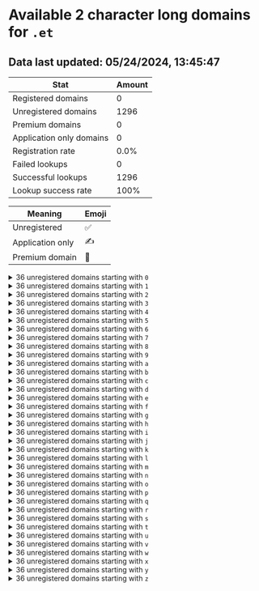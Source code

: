 # Available 2 character long domains for `.et`

## Data last updated: 05/24/2024, 13:45:47

|Stat|Amount|
|--|--|
|Registered domains|0|
|Unregistered domains|1296|
|Premium domains|0|
|Application only domains|0|
|Registration rate|0.0%|
|Failed lookups|0|
|Successful lookups|1296|
|Lookup success rate|100%|


|Meaning|Emoji|
|--|--|
|Unregistered|:white_check_mark:|
|Application only|:writing_hand:|
|Premium domain|:gem:|

<details>
<summary>36 unregistered domains starting with <bold><code>0</code></bold></summary>

|Type|Domain|
|--|--|
|:white_check_mark:|`00.et`|
|:white_check_mark:|`01.et`|
|:white_check_mark:|`02.et`|
|:white_check_mark:|`03.et`|
|:white_check_mark:|`04.et`|
|:white_check_mark:|`05.et`|
|:white_check_mark:|`06.et`|
|:white_check_mark:|`07.et`|
|:white_check_mark:|`08.et`|
|:white_check_mark:|`09.et`|
|:white_check_mark:|`0a.et`|
|:white_check_mark:|`0b.et`|
|:white_check_mark:|`0c.et`|
|:white_check_mark:|`0d.et`|
|:white_check_mark:|`0e.et`|
|:white_check_mark:|`0f.et`|
|:white_check_mark:|`0g.et`|
|:white_check_mark:|`0h.et`|
|:white_check_mark:|`0i.et`|
|:white_check_mark:|`0j.et`|
|:white_check_mark:|`0k.et`|
|:white_check_mark:|`0l.et`|
|:white_check_mark:|`0m.et`|
|:white_check_mark:|`0n.et`|
|:white_check_mark:|`0o.et`|
|:white_check_mark:|`0p.et`|
|:white_check_mark:|`0q.et`|
|:white_check_mark:|`0r.et`|
|:white_check_mark:|`0s.et`|
|:white_check_mark:|`0t.et`|
|:white_check_mark:|`0u.et`|
|:white_check_mark:|`0v.et`|
|:white_check_mark:|`0w.et`|
|:white_check_mark:|`0x.et`|
|:white_check_mark:|`0y.et`|
|:white_check_mark:|`0z.et`|
</details>
<details>
<summary>36 unregistered domains starting with <bold><code>1</code></bold></summary>

|Type|Domain|
|--|--|
|:white_check_mark:|`10.et`|
|:white_check_mark:|`11.et`|
|:white_check_mark:|`12.et`|
|:white_check_mark:|`13.et`|
|:white_check_mark:|`14.et`|
|:white_check_mark:|`15.et`|
|:white_check_mark:|`16.et`|
|:white_check_mark:|`17.et`|
|:white_check_mark:|`18.et`|
|:white_check_mark:|`19.et`|
|:white_check_mark:|`1a.et`|
|:white_check_mark:|`1b.et`|
|:white_check_mark:|`1c.et`|
|:white_check_mark:|`1d.et`|
|:white_check_mark:|`1e.et`|
|:white_check_mark:|`1f.et`|
|:white_check_mark:|`1g.et`|
|:white_check_mark:|`1h.et`|
|:white_check_mark:|`1i.et`|
|:white_check_mark:|`1j.et`|
|:white_check_mark:|`1k.et`|
|:white_check_mark:|`1l.et`|
|:white_check_mark:|`1m.et`|
|:white_check_mark:|`1n.et`|
|:white_check_mark:|`1o.et`|
|:white_check_mark:|`1p.et`|
|:white_check_mark:|`1q.et`|
|:white_check_mark:|`1r.et`|
|:white_check_mark:|`1s.et`|
|:white_check_mark:|`1t.et`|
|:white_check_mark:|`1u.et`|
|:white_check_mark:|`1v.et`|
|:white_check_mark:|`1w.et`|
|:white_check_mark:|`1x.et`|
|:white_check_mark:|`1y.et`|
|:white_check_mark:|`1z.et`|
</details>
<details>
<summary>36 unregistered domains starting with <bold><code>2</code></bold></summary>

|Type|Domain|
|--|--|
|:white_check_mark:|`20.et`|
|:white_check_mark:|`21.et`|
|:white_check_mark:|`22.et`|
|:white_check_mark:|`23.et`|
|:white_check_mark:|`24.et`|
|:white_check_mark:|`25.et`|
|:white_check_mark:|`26.et`|
|:white_check_mark:|`27.et`|
|:white_check_mark:|`28.et`|
|:white_check_mark:|`29.et`|
|:white_check_mark:|`2a.et`|
|:white_check_mark:|`2b.et`|
|:white_check_mark:|`2c.et`|
|:white_check_mark:|`2d.et`|
|:white_check_mark:|`2e.et`|
|:white_check_mark:|`2f.et`|
|:white_check_mark:|`2g.et`|
|:white_check_mark:|`2h.et`|
|:white_check_mark:|`2i.et`|
|:white_check_mark:|`2j.et`|
|:white_check_mark:|`2k.et`|
|:white_check_mark:|`2l.et`|
|:white_check_mark:|`2m.et`|
|:white_check_mark:|`2n.et`|
|:white_check_mark:|`2o.et`|
|:white_check_mark:|`2p.et`|
|:white_check_mark:|`2q.et`|
|:white_check_mark:|`2r.et`|
|:white_check_mark:|`2s.et`|
|:white_check_mark:|`2t.et`|
|:white_check_mark:|`2u.et`|
|:white_check_mark:|`2v.et`|
|:white_check_mark:|`2w.et`|
|:white_check_mark:|`2x.et`|
|:white_check_mark:|`2y.et`|
|:white_check_mark:|`2z.et`|
</details>
<details>
<summary>36 unregistered domains starting with <bold><code>3</code></bold></summary>

|Type|Domain|
|--|--|
|:white_check_mark:|`30.et`|
|:white_check_mark:|`31.et`|
|:white_check_mark:|`32.et`|
|:white_check_mark:|`33.et`|
|:white_check_mark:|`34.et`|
|:white_check_mark:|`35.et`|
|:white_check_mark:|`36.et`|
|:white_check_mark:|`37.et`|
|:white_check_mark:|`38.et`|
|:white_check_mark:|`39.et`|
|:white_check_mark:|`3a.et`|
|:white_check_mark:|`3b.et`|
|:white_check_mark:|`3c.et`|
|:white_check_mark:|`3d.et`|
|:white_check_mark:|`3e.et`|
|:white_check_mark:|`3f.et`|
|:white_check_mark:|`3g.et`|
|:white_check_mark:|`3h.et`|
|:white_check_mark:|`3i.et`|
|:white_check_mark:|`3j.et`|
|:white_check_mark:|`3k.et`|
|:white_check_mark:|`3l.et`|
|:white_check_mark:|`3m.et`|
|:white_check_mark:|`3n.et`|
|:white_check_mark:|`3o.et`|
|:white_check_mark:|`3p.et`|
|:white_check_mark:|`3q.et`|
|:white_check_mark:|`3r.et`|
|:white_check_mark:|`3s.et`|
|:white_check_mark:|`3t.et`|
|:white_check_mark:|`3u.et`|
|:white_check_mark:|`3v.et`|
|:white_check_mark:|`3w.et`|
|:white_check_mark:|`3x.et`|
|:white_check_mark:|`3y.et`|
|:white_check_mark:|`3z.et`|
</details>
<details>
<summary>36 unregistered domains starting with <bold><code>4</code></bold></summary>

|Type|Domain|
|--|--|
|:white_check_mark:|`40.et`|
|:white_check_mark:|`41.et`|
|:white_check_mark:|`42.et`|
|:white_check_mark:|`43.et`|
|:white_check_mark:|`44.et`|
|:white_check_mark:|`45.et`|
|:white_check_mark:|`46.et`|
|:white_check_mark:|`47.et`|
|:white_check_mark:|`48.et`|
|:white_check_mark:|`49.et`|
|:white_check_mark:|`4a.et`|
|:white_check_mark:|`4b.et`|
|:white_check_mark:|`4c.et`|
|:white_check_mark:|`4d.et`|
|:white_check_mark:|`4e.et`|
|:white_check_mark:|`4f.et`|
|:white_check_mark:|`4g.et`|
|:white_check_mark:|`4h.et`|
|:white_check_mark:|`4i.et`|
|:white_check_mark:|`4j.et`|
|:white_check_mark:|`4k.et`|
|:white_check_mark:|`4l.et`|
|:white_check_mark:|`4m.et`|
|:white_check_mark:|`4n.et`|
|:white_check_mark:|`4o.et`|
|:white_check_mark:|`4p.et`|
|:white_check_mark:|`4q.et`|
|:white_check_mark:|`4r.et`|
|:white_check_mark:|`4s.et`|
|:white_check_mark:|`4t.et`|
|:white_check_mark:|`4u.et`|
|:white_check_mark:|`4v.et`|
|:white_check_mark:|`4w.et`|
|:white_check_mark:|`4x.et`|
|:white_check_mark:|`4y.et`|
|:white_check_mark:|`4z.et`|
</details>
<details>
<summary>36 unregistered domains starting with <bold><code>5</code></bold></summary>

|Type|Domain|
|--|--|
|:white_check_mark:|`50.et`|
|:white_check_mark:|`51.et`|
|:white_check_mark:|`52.et`|
|:white_check_mark:|`53.et`|
|:white_check_mark:|`54.et`|
|:white_check_mark:|`55.et`|
|:white_check_mark:|`56.et`|
|:white_check_mark:|`57.et`|
|:white_check_mark:|`58.et`|
|:white_check_mark:|`59.et`|
|:white_check_mark:|`5a.et`|
|:white_check_mark:|`5b.et`|
|:white_check_mark:|`5c.et`|
|:white_check_mark:|`5d.et`|
|:white_check_mark:|`5e.et`|
|:white_check_mark:|`5f.et`|
|:white_check_mark:|`5g.et`|
|:white_check_mark:|`5h.et`|
|:white_check_mark:|`5i.et`|
|:white_check_mark:|`5j.et`|
|:white_check_mark:|`5k.et`|
|:white_check_mark:|`5l.et`|
|:white_check_mark:|`5m.et`|
|:white_check_mark:|`5n.et`|
|:white_check_mark:|`5o.et`|
|:white_check_mark:|`5p.et`|
|:white_check_mark:|`5q.et`|
|:white_check_mark:|`5r.et`|
|:white_check_mark:|`5s.et`|
|:white_check_mark:|`5t.et`|
|:white_check_mark:|`5u.et`|
|:white_check_mark:|`5v.et`|
|:white_check_mark:|`5w.et`|
|:white_check_mark:|`5x.et`|
|:white_check_mark:|`5y.et`|
|:white_check_mark:|`5z.et`|
</details>
<details>
<summary>36 unregistered domains starting with <bold><code>6</code></bold></summary>

|Type|Domain|
|--|--|
|:white_check_mark:|`60.et`|
|:white_check_mark:|`61.et`|
|:white_check_mark:|`62.et`|
|:white_check_mark:|`63.et`|
|:white_check_mark:|`64.et`|
|:white_check_mark:|`65.et`|
|:white_check_mark:|`66.et`|
|:white_check_mark:|`67.et`|
|:white_check_mark:|`68.et`|
|:white_check_mark:|`69.et`|
|:white_check_mark:|`6a.et`|
|:white_check_mark:|`6b.et`|
|:white_check_mark:|`6c.et`|
|:white_check_mark:|`6d.et`|
|:white_check_mark:|`6e.et`|
|:white_check_mark:|`6f.et`|
|:white_check_mark:|`6g.et`|
|:white_check_mark:|`6h.et`|
|:white_check_mark:|`6i.et`|
|:white_check_mark:|`6j.et`|
|:white_check_mark:|`6k.et`|
|:white_check_mark:|`6l.et`|
|:white_check_mark:|`6m.et`|
|:white_check_mark:|`6n.et`|
|:white_check_mark:|`6o.et`|
|:white_check_mark:|`6p.et`|
|:white_check_mark:|`6q.et`|
|:white_check_mark:|`6r.et`|
|:white_check_mark:|`6s.et`|
|:white_check_mark:|`6t.et`|
|:white_check_mark:|`6u.et`|
|:white_check_mark:|`6v.et`|
|:white_check_mark:|`6w.et`|
|:white_check_mark:|`6x.et`|
|:white_check_mark:|`6y.et`|
|:white_check_mark:|`6z.et`|
</details>
<details>
<summary>36 unregistered domains starting with <bold><code>7</code></bold></summary>

|Type|Domain|
|--|--|
|:white_check_mark:|`70.et`|
|:white_check_mark:|`71.et`|
|:white_check_mark:|`72.et`|
|:white_check_mark:|`73.et`|
|:white_check_mark:|`74.et`|
|:white_check_mark:|`75.et`|
|:white_check_mark:|`76.et`|
|:white_check_mark:|`77.et`|
|:white_check_mark:|`78.et`|
|:white_check_mark:|`79.et`|
|:white_check_mark:|`7a.et`|
|:white_check_mark:|`7b.et`|
|:white_check_mark:|`7c.et`|
|:white_check_mark:|`7d.et`|
|:white_check_mark:|`7e.et`|
|:white_check_mark:|`7f.et`|
|:white_check_mark:|`7g.et`|
|:white_check_mark:|`7h.et`|
|:white_check_mark:|`7i.et`|
|:white_check_mark:|`7j.et`|
|:white_check_mark:|`7k.et`|
|:white_check_mark:|`7l.et`|
|:white_check_mark:|`7m.et`|
|:white_check_mark:|`7n.et`|
|:white_check_mark:|`7o.et`|
|:white_check_mark:|`7p.et`|
|:white_check_mark:|`7q.et`|
|:white_check_mark:|`7r.et`|
|:white_check_mark:|`7s.et`|
|:white_check_mark:|`7t.et`|
|:white_check_mark:|`7u.et`|
|:white_check_mark:|`7v.et`|
|:white_check_mark:|`7w.et`|
|:white_check_mark:|`7x.et`|
|:white_check_mark:|`7y.et`|
|:white_check_mark:|`7z.et`|
</details>
<details>
<summary>36 unregistered domains starting with <bold><code>8</code></bold></summary>

|Type|Domain|
|--|--|
|:white_check_mark:|`80.et`|
|:white_check_mark:|`81.et`|
|:white_check_mark:|`82.et`|
|:white_check_mark:|`83.et`|
|:white_check_mark:|`84.et`|
|:white_check_mark:|`85.et`|
|:white_check_mark:|`86.et`|
|:white_check_mark:|`87.et`|
|:white_check_mark:|`88.et`|
|:white_check_mark:|`89.et`|
|:white_check_mark:|`8a.et`|
|:white_check_mark:|`8b.et`|
|:white_check_mark:|`8c.et`|
|:white_check_mark:|`8d.et`|
|:white_check_mark:|`8e.et`|
|:white_check_mark:|`8f.et`|
|:white_check_mark:|`8g.et`|
|:white_check_mark:|`8h.et`|
|:white_check_mark:|`8i.et`|
|:white_check_mark:|`8j.et`|
|:white_check_mark:|`8k.et`|
|:white_check_mark:|`8l.et`|
|:white_check_mark:|`8m.et`|
|:white_check_mark:|`8n.et`|
|:white_check_mark:|`8o.et`|
|:white_check_mark:|`8p.et`|
|:white_check_mark:|`8q.et`|
|:white_check_mark:|`8r.et`|
|:white_check_mark:|`8s.et`|
|:white_check_mark:|`8t.et`|
|:white_check_mark:|`8u.et`|
|:white_check_mark:|`8v.et`|
|:white_check_mark:|`8w.et`|
|:white_check_mark:|`8x.et`|
|:white_check_mark:|`8y.et`|
|:white_check_mark:|`8z.et`|
</details>
<details>
<summary>36 unregistered domains starting with <bold><code>9</code></bold></summary>

|Type|Domain|
|--|--|
|:white_check_mark:|`90.et`|
|:white_check_mark:|`91.et`|
|:white_check_mark:|`92.et`|
|:white_check_mark:|`93.et`|
|:white_check_mark:|`94.et`|
|:white_check_mark:|`95.et`|
|:white_check_mark:|`96.et`|
|:white_check_mark:|`97.et`|
|:white_check_mark:|`98.et`|
|:white_check_mark:|`99.et`|
|:white_check_mark:|`9a.et`|
|:white_check_mark:|`9b.et`|
|:white_check_mark:|`9c.et`|
|:white_check_mark:|`9d.et`|
|:white_check_mark:|`9e.et`|
|:white_check_mark:|`9f.et`|
|:white_check_mark:|`9g.et`|
|:white_check_mark:|`9h.et`|
|:white_check_mark:|`9i.et`|
|:white_check_mark:|`9j.et`|
|:white_check_mark:|`9k.et`|
|:white_check_mark:|`9l.et`|
|:white_check_mark:|`9m.et`|
|:white_check_mark:|`9n.et`|
|:white_check_mark:|`9o.et`|
|:white_check_mark:|`9p.et`|
|:white_check_mark:|`9q.et`|
|:white_check_mark:|`9r.et`|
|:white_check_mark:|`9s.et`|
|:white_check_mark:|`9t.et`|
|:white_check_mark:|`9u.et`|
|:white_check_mark:|`9v.et`|
|:white_check_mark:|`9w.et`|
|:white_check_mark:|`9x.et`|
|:white_check_mark:|`9y.et`|
|:white_check_mark:|`9z.et`|
</details>
<details>
<summary>36 unregistered domains starting with <bold><code>a</code></bold></summary>

|Type|Domain|
|--|--|
|:white_check_mark:|`a0.et`|
|:white_check_mark:|`a1.et`|
|:white_check_mark:|`a2.et`|
|:white_check_mark:|`a3.et`|
|:white_check_mark:|`a4.et`|
|:white_check_mark:|`a5.et`|
|:white_check_mark:|`a6.et`|
|:white_check_mark:|`a7.et`|
|:white_check_mark:|`a8.et`|
|:white_check_mark:|`a9.et`|
|:white_check_mark:|`aa.et`|
|:white_check_mark:|`ab.et`|
|:white_check_mark:|`ac.et`|
|:white_check_mark:|`ad.et`|
|:white_check_mark:|`ae.et`|
|:white_check_mark:|`af.et`|
|:white_check_mark:|`ag.et`|
|:white_check_mark:|`ah.et`|
|:white_check_mark:|`ai.et`|
|:white_check_mark:|`aj.et`|
|:white_check_mark:|`ak.et`|
|:white_check_mark:|`al.et`|
|:white_check_mark:|`am.et`|
|:white_check_mark:|`an.et`|
|:white_check_mark:|`ao.et`|
|:white_check_mark:|`ap.et`|
|:white_check_mark:|`aq.et`|
|:white_check_mark:|`ar.et`|
|:white_check_mark:|`as.et`|
|:white_check_mark:|`at.et`|
|:white_check_mark:|`au.et`|
|:white_check_mark:|`av.et`|
|:white_check_mark:|`aw.et`|
|:white_check_mark:|`ax.et`|
|:white_check_mark:|`ay.et`|
|:white_check_mark:|`az.et`|
</details>
<details>
<summary>36 unregistered domains starting with <bold><code>b</code></bold></summary>

|Type|Domain|
|--|--|
|:white_check_mark:|`b0.et`|
|:white_check_mark:|`b1.et`|
|:white_check_mark:|`b2.et`|
|:white_check_mark:|`b3.et`|
|:white_check_mark:|`b4.et`|
|:white_check_mark:|`b5.et`|
|:white_check_mark:|`b6.et`|
|:white_check_mark:|`b7.et`|
|:white_check_mark:|`b8.et`|
|:white_check_mark:|`b9.et`|
|:white_check_mark:|`ba.et`|
|:white_check_mark:|`bb.et`|
|:white_check_mark:|`bc.et`|
|:white_check_mark:|`bd.et`|
|:white_check_mark:|`be.et`|
|:white_check_mark:|`bf.et`|
|:white_check_mark:|`bg.et`|
|:white_check_mark:|`bh.et`|
|:white_check_mark:|`bi.et`|
|:white_check_mark:|`bj.et`|
|:white_check_mark:|`bk.et`|
|:white_check_mark:|`bl.et`|
|:white_check_mark:|`bm.et`|
|:white_check_mark:|`bn.et`|
|:white_check_mark:|`bo.et`|
|:white_check_mark:|`bp.et`|
|:white_check_mark:|`bq.et`|
|:white_check_mark:|`br.et`|
|:white_check_mark:|`bs.et`|
|:white_check_mark:|`bt.et`|
|:white_check_mark:|`bu.et`|
|:white_check_mark:|`bv.et`|
|:white_check_mark:|`bw.et`|
|:white_check_mark:|`bx.et`|
|:white_check_mark:|`by.et`|
|:white_check_mark:|`bz.et`|
</details>
<details>
<summary>36 unregistered domains starting with <bold><code>c</code></bold></summary>

|Type|Domain|
|--|--|
|:white_check_mark:|`c0.et`|
|:white_check_mark:|`c1.et`|
|:white_check_mark:|`c2.et`|
|:white_check_mark:|`c3.et`|
|:white_check_mark:|`c4.et`|
|:white_check_mark:|`c5.et`|
|:white_check_mark:|`c6.et`|
|:white_check_mark:|`c7.et`|
|:white_check_mark:|`c8.et`|
|:white_check_mark:|`c9.et`|
|:white_check_mark:|`ca.et`|
|:white_check_mark:|`cb.et`|
|:white_check_mark:|`cc.et`|
|:white_check_mark:|`cd.et`|
|:white_check_mark:|`ce.et`|
|:white_check_mark:|`cf.et`|
|:white_check_mark:|`cg.et`|
|:white_check_mark:|`ch.et`|
|:white_check_mark:|`ci.et`|
|:white_check_mark:|`cj.et`|
|:white_check_mark:|`ck.et`|
|:white_check_mark:|`cl.et`|
|:white_check_mark:|`cm.et`|
|:white_check_mark:|`cn.et`|
|:white_check_mark:|`co.et`|
|:white_check_mark:|`cp.et`|
|:white_check_mark:|`cq.et`|
|:white_check_mark:|`cr.et`|
|:white_check_mark:|`cs.et`|
|:white_check_mark:|`ct.et`|
|:white_check_mark:|`cu.et`|
|:white_check_mark:|`cv.et`|
|:white_check_mark:|`cw.et`|
|:white_check_mark:|`cx.et`|
|:white_check_mark:|`cy.et`|
|:white_check_mark:|`cz.et`|
</details>
<details>
<summary>36 unregistered domains starting with <bold><code>d</code></bold></summary>

|Type|Domain|
|--|--|
|:white_check_mark:|`d0.et`|
|:white_check_mark:|`d1.et`|
|:white_check_mark:|`d2.et`|
|:white_check_mark:|`d3.et`|
|:white_check_mark:|`d4.et`|
|:white_check_mark:|`d5.et`|
|:white_check_mark:|`d6.et`|
|:white_check_mark:|`d7.et`|
|:white_check_mark:|`d8.et`|
|:white_check_mark:|`d9.et`|
|:white_check_mark:|`da.et`|
|:white_check_mark:|`db.et`|
|:white_check_mark:|`dc.et`|
|:white_check_mark:|`dd.et`|
|:white_check_mark:|`de.et`|
|:white_check_mark:|`df.et`|
|:white_check_mark:|`dg.et`|
|:white_check_mark:|`dh.et`|
|:white_check_mark:|`di.et`|
|:white_check_mark:|`dj.et`|
|:white_check_mark:|`dk.et`|
|:white_check_mark:|`dl.et`|
|:white_check_mark:|`dm.et`|
|:white_check_mark:|`dn.et`|
|:white_check_mark:|`do.et`|
|:white_check_mark:|`dp.et`|
|:white_check_mark:|`dq.et`|
|:white_check_mark:|`dr.et`|
|:white_check_mark:|`ds.et`|
|:white_check_mark:|`dt.et`|
|:white_check_mark:|`du.et`|
|:white_check_mark:|`dv.et`|
|:white_check_mark:|`dw.et`|
|:white_check_mark:|`dx.et`|
|:white_check_mark:|`dy.et`|
|:white_check_mark:|`dz.et`|
</details>
<details>
<summary>36 unregistered domains starting with <bold><code>e</code></bold></summary>

|Type|Domain|
|--|--|
|:white_check_mark:|`e0.et`|
|:white_check_mark:|`e1.et`|
|:white_check_mark:|`e2.et`|
|:white_check_mark:|`e3.et`|
|:white_check_mark:|`e4.et`|
|:white_check_mark:|`e5.et`|
|:white_check_mark:|`e6.et`|
|:white_check_mark:|`e7.et`|
|:white_check_mark:|`e8.et`|
|:white_check_mark:|`e9.et`|
|:white_check_mark:|`ea.et`|
|:white_check_mark:|`eb.et`|
|:white_check_mark:|`ec.et`|
|:white_check_mark:|`ed.et`|
|:white_check_mark:|`ee.et`|
|:white_check_mark:|`ef.et`|
|:white_check_mark:|`eg.et`|
|:white_check_mark:|`eh.et`|
|:white_check_mark:|`ei.et`|
|:white_check_mark:|`ej.et`|
|:white_check_mark:|`ek.et`|
|:white_check_mark:|`el.et`|
|:white_check_mark:|`em.et`|
|:white_check_mark:|`en.et`|
|:white_check_mark:|`eo.et`|
|:white_check_mark:|`ep.et`|
|:white_check_mark:|`eq.et`|
|:white_check_mark:|`er.et`|
|:white_check_mark:|`es.et`|
|:white_check_mark:|`et.et`|
|:white_check_mark:|`eu.et`|
|:white_check_mark:|`ev.et`|
|:white_check_mark:|`ew.et`|
|:white_check_mark:|`ex.et`|
|:white_check_mark:|`ey.et`|
|:white_check_mark:|`ez.et`|
</details>
<details>
<summary>36 unregistered domains starting with <bold><code>f</code></bold></summary>

|Type|Domain|
|--|--|
|:white_check_mark:|`f0.et`|
|:white_check_mark:|`f1.et`|
|:white_check_mark:|`f2.et`|
|:white_check_mark:|`f3.et`|
|:white_check_mark:|`f4.et`|
|:white_check_mark:|`f5.et`|
|:white_check_mark:|`f6.et`|
|:white_check_mark:|`f7.et`|
|:white_check_mark:|`f8.et`|
|:white_check_mark:|`f9.et`|
|:white_check_mark:|`fa.et`|
|:white_check_mark:|`fb.et`|
|:white_check_mark:|`fc.et`|
|:white_check_mark:|`fd.et`|
|:white_check_mark:|`fe.et`|
|:white_check_mark:|`ff.et`|
|:white_check_mark:|`fg.et`|
|:white_check_mark:|`fh.et`|
|:white_check_mark:|`fi.et`|
|:white_check_mark:|`fj.et`|
|:white_check_mark:|`fk.et`|
|:white_check_mark:|`fl.et`|
|:white_check_mark:|`fm.et`|
|:white_check_mark:|`fn.et`|
|:white_check_mark:|`fo.et`|
|:white_check_mark:|`fp.et`|
|:white_check_mark:|`fq.et`|
|:white_check_mark:|`fr.et`|
|:white_check_mark:|`fs.et`|
|:white_check_mark:|`ft.et`|
|:white_check_mark:|`fu.et`|
|:white_check_mark:|`fv.et`|
|:white_check_mark:|`fw.et`|
|:white_check_mark:|`fx.et`|
|:white_check_mark:|`fy.et`|
|:white_check_mark:|`fz.et`|
</details>
<details>
<summary>36 unregistered domains starting with <bold><code>g</code></bold></summary>

|Type|Domain|
|--|--|
|:white_check_mark:|`g0.et`|
|:white_check_mark:|`g1.et`|
|:white_check_mark:|`g2.et`|
|:white_check_mark:|`g3.et`|
|:white_check_mark:|`g4.et`|
|:white_check_mark:|`g5.et`|
|:white_check_mark:|`g6.et`|
|:white_check_mark:|`g7.et`|
|:white_check_mark:|`g8.et`|
|:white_check_mark:|`g9.et`|
|:white_check_mark:|`ga.et`|
|:white_check_mark:|`gb.et`|
|:white_check_mark:|`gc.et`|
|:white_check_mark:|`gd.et`|
|:white_check_mark:|`ge.et`|
|:white_check_mark:|`gf.et`|
|:white_check_mark:|`gg.et`|
|:white_check_mark:|`gh.et`|
|:white_check_mark:|`gi.et`|
|:white_check_mark:|`gj.et`|
|:white_check_mark:|`gk.et`|
|:white_check_mark:|`gl.et`|
|:white_check_mark:|`gm.et`|
|:white_check_mark:|`gn.et`|
|:white_check_mark:|`go.et`|
|:white_check_mark:|`gp.et`|
|:white_check_mark:|`gq.et`|
|:white_check_mark:|`gr.et`|
|:white_check_mark:|`gs.et`|
|:white_check_mark:|`gt.et`|
|:white_check_mark:|`gu.et`|
|:white_check_mark:|`gv.et`|
|:white_check_mark:|`gw.et`|
|:white_check_mark:|`gx.et`|
|:white_check_mark:|`gy.et`|
|:white_check_mark:|`gz.et`|
</details>
<details>
<summary>36 unregistered domains starting with <bold><code>h</code></bold></summary>

|Type|Domain|
|--|--|
|:white_check_mark:|`h0.et`|
|:white_check_mark:|`h1.et`|
|:white_check_mark:|`h2.et`|
|:white_check_mark:|`h3.et`|
|:white_check_mark:|`h4.et`|
|:white_check_mark:|`h5.et`|
|:white_check_mark:|`h6.et`|
|:white_check_mark:|`h7.et`|
|:white_check_mark:|`h8.et`|
|:white_check_mark:|`h9.et`|
|:white_check_mark:|`ha.et`|
|:white_check_mark:|`hb.et`|
|:white_check_mark:|`hc.et`|
|:white_check_mark:|`hd.et`|
|:white_check_mark:|`he.et`|
|:white_check_mark:|`hf.et`|
|:white_check_mark:|`hg.et`|
|:white_check_mark:|`hh.et`|
|:white_check_mark:|`hi.et`|
|:white_check_mark:|`hj.et`|
|:white_check_mark:|`hk.et`|
|:white_check_mark:|`hl.et`|
|:white_check_mark:|`hm.et`|
|:white_check_mark:|`hn.et`|
|:white_check_mark:|`ho.et`|
|:white_check_mark:|`hp.et`|
|:white_check_mark:|`hq.et`|
|:white_check_mark:|`hr.et`|
|:white_check_mark:|`hs.et`|
|:white_check_mark:|`ht.et`|
|:white_check_mark:|`hu.et`|
|:white_check_mark:|`hv.et`|
|:white_check_mark:|`hw.et`|
|:white_check_mark:|`hx.et`|
|:white_check_mark:|`hy.et`|
|:white_check_mark:|`hz.et`|
</details>
<details>
<summary>36 unregistered domains starting with <bold><code>i</code></bold></summary>

|Type|Domain|
|--|--|
|:white_check_mark:|`i0.et`|
|:white_check_mark:|`i1.et`|
|:white_check_mark:|`i2.et`|
|:white_check_mark:|`i3.et`|
|:white_check_mark:|`i4.et`|
|:white_check_mark:|`i5.et`|
|:white_check_mark:|`i6.et`|
|:white_check_mark:|`i7.et`|
|:white_check_mark:|`i8.et`|
|:white_check_mark:|`i9.et`|
|:white_check_mark:|`ia.et`|
|:white_check_mark:|`ib.et`|
|:white_check_mark:|`ic.et`|
|:white_check_mark:|`id.et`|
|:white_check_mark:|`ie.et`|
|:white_check_mark:|`if.et`|
|:white_check_mark:|`ig.et`|
|:white_check_mark:|`ih.et`|
|:white_check_mark:|`ii.et`|
|:white_check_mark:|`ij.et`|
|:white_check_mark:|`ik.et`|
|:white_check_mark:|`il.et`|
|:white_check_mark:|`im.et`|
|:white_check_mark:|`in.et`|
|:white_check_mark:|`io.et`|
|:white_check_mark:|`ip.et`|
|:white_check_mark:|`iq.et`|
|:white_check_mark:|`ir.et`|
|:white_check_mark:|`is.et`|
|:white_check_mark:|`it.et`|
|:white_check_mark:|`iu.et`|
|:white_check_mark:|`iv.et`|
|:white_check_mark:|`iw.et`|
|:white_check_mark:|`ix.et`|
|:white_check_mark:|`iy.et`|
|:white_check_mark:|`iz.et`|
</details>
<details>
<summary>36 unregistered domains starting with <bold><code>j</code></bold></summary>

|Type|Domain|
|--|--|
|:white_check_mark:|`j0.et`|
|:white_check_mark:|`j1.et`|
|:white_check_mark:|`j2.et`|
|:white_check_mark:|`j3.et`|
|:white_check_mark:|`j4.et`|
|:white_check_mark:|`j5.et`|
|:white_check_mark:|`j6.et`|
|:white_check_mark:|`j7.et`|
|:white_check_mark:|`j8.et`|
|:white_check_mark:|`j9.et`|
|:white_check_mark:|`ja.et`|
|:white_check_mark:|`jb.et`|
|:white_check_mark:|`jc.et`|
|:white_check_mark:|`jd.et`|
|:white_check_mark:|`je.et`|
|:white_check_mark:|`jf.et`|
|:white_check_mark:|`jg.et`|
|:white_check_mark:|`jh.et`|
|:white_check_mark:|`ji.et`|
|:white_check_mark:|`jj.et`|
|:white_check_mark:|`jk.et`|
|:white_check_mark:|`jl.et`|
|:white_check_mark:|`jm.et`|
|:white_check_mark:|`jn.et`|
|:white_check_mark:|`jo.et`|
|:white_check_mark:|`jp.et`|
|:white_check_mark:|`jq.et`|
|:white_check_mark:|`jr.et`|
|:white_check_mark:|`js.et`|
|:white_check_mark:|`jt.et`|
|:white_check_mark:|`ju.et`|
|:white_check_mark:|`jv.et`|
|:white_check_mark:|`jw.et`|
|:white_check_mark:|`jx.et`|
|:white_check_mark:|`jy.et`|
|:white_check_mark:|`jz.et`|
</details>
<details>
<summary>36 unregistered domains starting with <bold><code>k</code></bold></summary>

|Type|Domain|
|--|--|
|:white_check_mark:|`k0.et`|
|:white_check_mark:|`k1.et`|
|:white_check_mark:|`k2.et`|
|:white_check_mark:|`k3.et`|
|:white_check_mark:|`k4.et`|
|:white_check_mark:|`k5.et`|
|:white_check_mark:|`k6.et`|
|:white_check_mark:|`k7.et`|
|:white_check_mark:|`k8.et`|
|:white_check_mark:|`k9.et`|
|:white_check_mark:|`ka.et`|
|:white_check_mark:|`kb.et`|
|:white_check_mark:|`kc.et`|
|:white_check_mark:|`kd.et`|
|:white_check_mark:|`ke.et`|
|:white_check_mark:|`kf.et`|
|:white_check_mark:|`kg.et`|
|:white_check_mark:|`kh.et`|
|:white_check_mark:|`ki.et`|
|:white_check_mark:|`kj.et`|
|:white_check_mark:|`kk.et`|
|:white_check_mark:|`kl.et`|
|:white_check_mark:|`km.et`|
|:white_check_mark:|`kn.et`|
|:white_check_mark:|`ko.et`|
|:white_check_mark:|`kp.et`|
|:white_check_mark:|`kq.et`|
|:white_check_mark:|`kr.et`|
|:white_check_mark:|`ks.et`|
|:white_check_mark:|`kt.et`|
|:white_check_mark:|`ku.et`|
|:white_check_mark:|`kv.et`|
|:white_check_mark:|`kw.et`|
|:white_check_mark:|`kx.et`|
|:white_check_mark:|`ky.et`|
|:white_check_mark:|`kz.et`|
</details>
<details>
<summary>36 unregistered domains starting with <bold><code>l</code></bold></summary>

|Type|Domain|
|--|--|
|:white_check_mark:|`l0.et`|
|:white_check_mark:|`l1.et`|
|:white_check_mark:|`l2.et`|
|:white_check_mark:|`l3.et`|
|:white_check_mark:|`l4.et`|
|:white_check_mark:|`l5.et`|
|:white_check_mark:|`l6.et`|
|:white_check_mark:|`l7.et`|
|:white_check_mark:|`l8.et`|
|:white_check_mark:|`l9.et`|
|:white_check_mark:|`la.et`|
|:white_check_mark:|`lb.et`|
|:white_check_mark:|`lc.et`|
|:white_check_mark:|`ld.et`|
|:white_check_mark:|`le.et`|
|:white_check_mark:|`lf.et`|
|:white_check_mark:|`lg.et`|
|:white_check_mark:|`lh.et`|
|:white_check_mark:|`li.et`|
|:white_check_mark:|`lj.et`|
|:white_check_mark:|`lk.et`|
|:white_check_mark:|`ll.et`|
|:white_check_mark:|`lm.et`|
|:white_check_mark:|`ln.et`|
|:white_check_mark:|`lo.et`|
|:white_check_mark:|`lp.et`|
|:white_check_mark:|`lq.et`|
|:white_check_mark:|`lr.et`|
|:white_check_mark:|`ls.et`|
|:white_check_mark:|`lt.et`|
|:white_check_mark:|`lu.et`|
|:white_check_mark:|`lv.et`|
|:white_check_mark:|`lw.et`|
|:white_check_mark:|`lx.et`|
|:white_check_mark:|`ly.et`|
|:white_check_mark:|`lz.et`|
</details>
<details>
<summary>36 unregistered domains starting with <bold><code>m</code></bold></summary>

|Type|Domain|
|--|--|
|:white_check_mark:|`m0.et`|
|:white_check_mark:|`m1.et`|
|:white_check_mark:|`m2.et`|
|:white_check_mark:|`m3.et`|
|:white_check_mark:|`m4.et`|
|:white_check_mark:|`m5.et`|
|:white_check_mark:|`m6.et`|
|:white_check_mark:|`m7.et`|
|:white_check_mark:|`m8.et`|
|:white_check_mark:|`m9.et`|
|:white_check_mark:|`ma.et`|
|:white_check_mark:|`mb.et`|
|:white_check_mark:|`mc.et`|
|:white_check_mark:|`md.et`|
|:white_check_mark:|`me.et`|
|:white_check_mark:|`mf.et`|
|:white_check_mark:|`mg.et`|
|:white_check_mark:|`mh.et`|
|:white_check_mark:|`mi.et`|
|:white_check_mark:|`mj.et`|
|:white_check_mark:|`mk.et`|
|:white_check_mark:|`ml.et`|
|:white_check_mark:|`mm.et`|
|:white_check_mark:|`mn.et`|
|:white_check_mark:|`mo.et`|
|:white_check_mark:|`mp.et`|
|:white_check_mark:|`mq.et`|
|:white_check_mark:|`mr.et`|
|:white_check_mark:|`ms.et`|
|:white_check_mark:|`mt.et`|
|:white_check_mark:|`mu.et`|
|:white_check_mark:|`mv.et`|
|:white_check_mark:|`mw.et`|
|:white_check_mark:|`mx.et`|
|:white_check_mark:|`my.et`|
|:white_check_mark:|`mz.et`|
</details>
<details>
<summary>36 unregistered domains starting with <bold><code>n</code></bold></summary>

|Type|Domain|
|--|--|
|:white_check_mark:|`n0.et`|
|:white_check_mark:|`n1.et`|
|:white_check_mark:|`n2.et`|
|:white_check_mark:|`n3.et`|
|:white_check_mark:|`n4.et`|
|:white_check_mark:|`n5.et`|
|:white_check_mark:|`n6.et`|
|:white_check_mark:|`n7.et`|
|:white_check_mark:|`n8.et`|
|:white_check_mark:|`n9.et`|
|:white_check_mark:|`na.et`|
|:white_check_mark:|`nb.et`|
|:white_check_mark:|`nc.et`|
|:white_check_mark:|`nd.et`|
|:white_check_mark:|`ne.et`|
|:white_check_mark:|`nf.et`|
|:white_check_mark:|`ng.et`|
|:white_check_mark:|`nh.et`|
|:white_check_mark:|`ni.et`|
|:white_check_mark:|`nj.et`|
|:white_check_mark:|`nk.et`|
|:white_check_mark:|`nl.et`|
|:white_check_mark:|`nm.et`|
|:white_check_mark:|`nn.et`|
|:white_check_mark:|`no.et`|
|:white_check_mark:|`np.et`|
|:white_check_mark:|`nq.et`|
|:white_check_mark:|`nr.et`|
|:white_check_mark:|`ns.et`|
|:white_check_mark:|`nt.et`|
|:white_check_mark:|`nu.et`|
|:white_check_mark:|`nv.et`|
|:white_check_mark:|`nw.et`|
|:white_check_mark:|`nx.et`|
|:white_check_mark:|`ny.et`|
|:white_check_mark:|`nz.et`|
</details>
<details>
<summary>36 unregistered domains starting with <bold><code>o</code></bold></summary>

|Type|Domain|
|--|--|
|:white_check_mark:|`o0.et`|
|:white_check_mark:|`o1.et`|
|:white_check_mark:|`o2.et`|
|:white_check_mark:|`o3.et`|
|:white_check_mark:|`o4.et`|
|:white_check_mark:|`o5.et`|
|:white_check_mark:|`o6.et`|
|:white_check_mark:|`o7.et`|
|:white_check_mark:|`o8.et`|
|:white_check_mark:|`o9.et`|
|:white_check_mark:|`oa.et`|
|:white_check_mark:|`ob.et`|
|:white_check_mark:|`oc.et`|
|:white_check_mark:|`od.et`|
|:white_check_mark:|`oe.et`|
|:white_check_mark:|`of.et`|
|:white_check_mark:|`og.et`|
|:white_check_mark:|`oh.et`|
|:white_check_mark:|`oi.et`|
|:white_check_mark:|`oj.et`|
|:white_check_mark:|`ok.et`|
|:white_check_mark:|`ol.et`|
|:white_check_mark:|`om.et`|
|:white_check_mark:|`on.et`|
|:white_check_mark:|`oo.et`|
|:white_check_mark:|`op.et`|
|:white_check_mark:|`oq.et`|
|:white_check_mark:|`or.et`|
|:white_check_mark:|`os.et`|
|:white_check_mark:|`ot.et`|
|:white_check_mark:|`ou.et`|
|:white_check_mark:|`ov.et`|
|:white_check_mark:|`ow.et`|
|:white_check_mark:|`ox.et`|
|:white_check_mark:|`oy.et`|
|:white_check_mark:|`oz.et`|
</details>
<details>
<summary>36 unregistered domains starting with <bold><code>p</code></bold></summary>

|Type|Domain|
|--|--|
|:white_check_mark:|`p0.et`|
|:white_check_mark:|`p1.et`|
|:white_check_mark:|`p2.et`|
|:white_check_mark:|`p3.et`|
|:white_check_mark:|`p4.et`|
|:white_check_mark:|`p5.et`|
|:white_check_mark:|`p6.et`|
|:white_check_mark:|`p7.et`|
|:white_check_mark:|`p8.et`|
|:white_check_mark:|`p9.et`|
|:white_check_mark:|`pa.et`|
|:white_check_mark:|`pb.et`|
|:white_check_mark:|`pc.et`|
|:white_check_mark:|`pd.et`|
|:white_check_mark:|`pe.et`|
|:white_check_mark:|`pf.et`|
|:white_check_mark:|`pg.et`|
|:white_check_mark:|`ph.et`|
|:white_check_mark:|`pi.et`|
|:white_check_mark:|`pj.et`|
|:white_check_mark:|`pk.et`|
|:white_check_mark:|`pl.et`|
|:white_check_mark:|`pm.et`|
|:white_check_mark:|`pn.et`|
|:white_check_mark:|`po.et`|
|:white_check_mark:|`pp.et`|
|:white_check_mark:|`pq.et`|
|:white_check_mark:|`pr.et`|
|:white_check_mark:|`ps.et`|
|:white_check_mark:|`pt.et`|
|:white_check_mark:|`pu.et`|
|:white_check_mark:|`pv.et`|
|:white_check_mark:|`pw.et`|
|:white_check_mark:|`px.et`|
|:white_check_mark:|`py.et`|
|:white_check_mark:|`pz.et`|
</details>
<details>
<summary>36 unregistered domains starting with <bold><code>q</code></bold></summary>

|Type|Domain|
|--|--|
|:white_check_mark:|`q0.et`|
|:white_check_mark:|`q1.et`|
|:white_check_mark:|`q2.et`|
|:white_check_mark:|`q3.et`|
|:white_check_mark:|`q4.et`|
|:white_check_mark:|`q5.et`|
|:white_check_mark:|`q6.et`|
|:white_check_mark:|`q7.et`|
|:white_check_mark:|`q8.et`|
|:white_check_mark:|`q9.et`|
|:white_check_mark:|`qa.et`|
|:white_check_mark:|`qb.et`|
|:white_check_mark:|`qc.et`|
|:white_check_mark:|`qd.et`|
|:white_check_mark:|`qe.et`|
|:white_check_mark:|`qf.et`|
|:white_check_mark:|`qg.et`|
|:white_check_mark:|`qh.et`|
|:white_check_mark:|`qi.et`|
|:white_check_mark:|`qj.et`|
|:white_check_mark:|`qk.et`|
|:white_check_mark:|`ql.et`|
|:white_check_mark:|`qm.et`|
|:white_check_mark:|`qn.et`|
|:white_check_mark:|`qo.et`|
|:white_check_mark:|`qp.et`|
|:white_check_mark:|`qq.et`|
|:white_check_mark:|`qr.et`|
|:white_check_mark:|`qs.et`|
|:white_check_mark:|`qt.et`|
|:white_check_mark:|`qu.et`|
|:white_check_mark:|`qv.et`|
|:white_check_mark:|`qw.et`|
|:white_check_mark:|`qx.et`|
|:white_check_mark:|`qy.et`|
|:white_check_mark:|`qz.et`|
</details>
<details>
<summary>36 unregistered domains starting with <bold><code>r</code></bold></summary>

|Type|Domain|
|--|--|
|:white_check_mark:|`r0.et`|
|:white_check_mark:|`r1.et`|
|:white_check_mark:|`r2.et`|
|:white_check_mark:|`r3.et`|
|:white_check_mark:|`r4.et`|
|:white_check_mark:|`r5.et`|
|:white_check_mark:|`r6.et`|
|:white_check_mark:|`r7.et`|
|:white_check_mark:|`r8.et`|
|:white_check_mark:|`r9.et`|
|:white_check_mark:|`ra.et`|
|:white_check_mark:|`rb.et`|
|:white_check_mark:|`rc.et`|
|:white_check_mark:|`rd.et`|
|:white_check_mark:|`re.et`|
|:white_check_mark:|`rf.et`|
|:white_check_mark:|`rg.et`|
|:white_check_mark:|`rh.et`|
|:white_check_mark:|`ri.et`|
|:white_check_mark:|`rj.et`|
|:white_check_mark:|`rk.et`|
|:white_check_mark:|`rl.et`|
|:white_check_mark:|`rm.et`|
|:white_check_mark:|`rn.et`|
|:white_check_mark:|`ro.et`|
|:white_check_mark:|`rp.et`|
|:white_check_mark:|`rq.et`|
|:white_check_mark:|`rr.et`|
|:white_check_mark:|`rs.et`|
|:white_check_mark:|`rt.et`|
|:white_check_mark:|`ru.et`|
|:white_check_mark:|`rv.et`|
|:white_check_mark:|`rw.et`|
|:white_check_mark:|`rx.et`|
|:white_check_mark:|`ry.et`|
|:white_check_mark:|`rz.et`|
</details>
<details>
<summary>36 unregistered domains starting with <bold><code>s</code></bold></summary>

|Type|Domain|
|--|--|
|:white_check_mark:|`s0.et`|
|:white_check_mark:|`s1.et`|
|:white_check_mark:|`s2.et`|
|:white_check_mark:|`s3.et`|
|:white_check_mark:|`s4.et`|
|:white_check_mark:|`s5.et`|
|:white_check_mark:|`s6.et`|
|:white_check_mark:|`s7.et`|
|:white_check_mark:|`s8.et`|
|:white_check_mark:|`s9.et`|
|:white_check_mark:|`sa.et`|
|:white_check_mark:|`sb.et`|
|:white_check_mark:|`sc.et`|
|:white_check_mark:|`sd.et`|
|:white_check_mark:|`se.et`|
|:white_check_mark:|`sf.et`|
|:white_check_mark:|`sg.et`|
|:white_check_mark:|`sh.et`|
|:white_check_mark:|`si.et`|
|:white_check_mark:|`sj.et`|
|:white_check_mark:|`sk.et`|
|:white_check_mark:|`sl.et`|
|:white_check_mark:|`sm.et`|
|:white_check_mark:|`sn.et`|
|:white_check_mark:|`so.et`|
|:white_check_mark:|`sp.et`|
|:white_check_mark:|`sq.et`|
|:white_check_mark:|`sr.et`|
|:white_check_mark:|`ss.et`|
|:white_check_mark:|`st.et`|
|:white_check_mark:|`su.et`|
|:white_check_mark:|`sv.et`|
|:white_check_mark:|`sw.et`|
|:white_check_mark:|`sx.et`|
|:white_check_mark:|`sy.et`|
|:white_check_mark:|`sz.et`|
</details>
<details>
<summary>36 unregistered domains starting with <bold><code>t</code></bold></summary>

|Type|Domain|
|--|--|
|:white_check_mark:|`t0.et`|
|:white_check_mark:|`t1.et`|
|:white_check_mark:|`t2.et`|
|:white_check_mark:|`t3.et`|
|:white_check_mark:|`t4.et`|
|:white_check_mark:|`t5.et`|
|:white_check_mark:|`t6.et`|
|:white_check_mark:|`t7.et`|
|:white_check_mark:|`t8.et`|
|:white_check_mark:|`t9.et`|
|:white_check_mark:|`ta.et`|
|:white_check_mark:|`tb.et`|
|:white_check_mark:|`tc.et`|
|:white_check_mark:|`td.et`|
|:white_check_mark:|`te.et`|
|:white_check_mark:|`tf.et`|
|:white_check_mark:|`tg.et`|
|:white_check_mark:|`th.et`|
|:white_check_mark:|`ti.et`|
|:white_check_mark:|`tj.et`|
|:white_check_mark:|`tk.et`|
|:white_check_mark:|`tl.et`|
|:white_check_mark:|`tm.et`|
|:white_check_mark:|`tn.et`|
|:white_check_mark:|`to.et`|
|:white_check_mark:|`tp.et`|
|:white_check_mark:|`tq.et`|
|:white_check_mark:|`tr.et`|
|:white_check_mark:|`ts.et`|
|:white_check_mark:|`tt.et`|
|:white_check_mark:|`tu.et`|
|:white_check_mark:|`tv.et`|
|:white_check_mark:|`tw.et`|
|:white_check_mark:|`tx.et`|
|:white_check_mark:|`ty.et`|
|:white_check_mark:|`tz.et`|
</details>
<details>
<summary>36 unregistered domains starting with <bold><code>u</code></bold></summary>

|Type|Domain|
|--|--|
|:white_check_mark:|`u0.et`|
|:white_check_mark:|`u1.et`|
|:white_check_mark:|`u2.et`|
|:white_check_mark:|`u3.et`|
|:white_check_mark:|`u4.et`|
|:white_check_mark:|`u5.et`|
|:white_check_mark:|`u6.et`|
|:white_check_mark:|`u7.et`|
|:white_check_mark:|`u8.et`|
|:white_check_mark:|`u9.et`|
|:white_check_mark:|`ua.et`|
|:white_check_mark:|`ub.et`|
|:white_check_mark:|`uc.et`|
|:white_check_mark:|`ud.et`|
|:white_check_mark:|`ue.et`|
|:white_check_mark:|`uf.et`|
|:white_check_mark:|`ug.et`|
|:white_check_mark:|`uh.et`|
|:white_check_mark:|`ui.et`|
|:white_check_mark:|`uj.et`|
|:white_check_mark:|`uk.et`|
|:white_check_mark:|`ul.et`|
|:white_check_mark:|`um.et`|
|:white_check_mark:|`un.et`|
|:white_check_mark:|`uo.et`|
|:white_check_mark:|`up.et`|
|:white_check_mark:|`uq.et`|
|:white_check_mark:|`ur.et`|
|:white_check_mark:|`us.et`|
|:white_check_mark:|`ut.et`|
|:white_check_mark:|`uu.et`|
|:white_check_mark:|`uv.et`|
|:white_check_mark:|`uw.et`|
|:white_check_mark:|`ux.et`|
|:white_check_mark:|`uy.et`|
|:white_check_mark:|`uz.et`|
</details>
<details>
<summary>36 unregistered domains starting with <bold><code>v</code></bold></summary>

|Type|Domain|
|--|--|
|:white_check_mark:|`v0.et`|
|:white_check_mark:|`v1.et`|
|:white_check_mark:|`v2.et`|
|:white_check_mark:|`v3.et`|
|:white_check_mark:|`v4.et`|
|:white_check_mark:|`v5.et`|
|:white_check_mark:|`v6.et`|
|:white_check_mark:|`v7.et`|
|:white_check_mark:|`v8.et`|
|:white_check_mark:|`v9.et`|
|:white_check_mark:|`va.et`|
|:white_check_mark:|`vb.et`|
|:white_check_mark:|`vc.et`|
|:white_check_mark:|`vd.et`|
|:white_check_mark:|`ve.et`|
|:white_check_mark:|`vf.et`|
|:white_check_mark:|`vg.et`|
|:white_check_mark:|`vh.et`|
|:white_check_mark:|`vi.et`|
|:white_check_mark:|`vj.et`|
|:white_check_mark:|`vk.et`|
|:white_check_mark:|`vl.et`|
|:white_check_mark:|`vm.et`|
|:white_check_mark:|`vn.et`|
|:white_check_mark:|`vo.et`|
|:white_check_mark:|`vp.et`|
|:white_check_mark:|`vq.et`|
|:white_check_mark:|`vr.et`|
|:white_check_mark:|`vs.et`|
|:white_check_mark:|`vt.et`|
|:white_check_mark:|`vu.et`|
|:white_check_mark:|`vv.et`|
|:white_check_mark:|`vw.et`|
|:white_check_mark:|`vx.et`|
|:white_check_mark:|`vy.et`|
|:white_check_mark:|`vz.et`|
</details>
<details>
<summary>36 unregistered domains starting with <bold><code>w</code></bold></summary>

|Type|Domain|
|--|--|
|:white_check_mark:|`w0.et`|
|:white_check_mark:|`w1.et`|
|:white_check_mark:|`w2.et`|
|:white_check_mark:|`w3.et`|
|:white_check_mark:|`w4.et`|
|:white_check_mark:|`w5.et`|
|:white_check_mark:|`w6.et`|
|:white_check_mark:|`w7.et`|
|:white_check_mark:|`w8.et`|
|:white_check_mark:|`w9.et`|
|:white_check_mark:|`wa.et`|
|:white_check_mark:|`wb.et`|
|:white_check_mark:|`wc.et`|
|:white_check_mark:|`wd.et`|
|:white_check_mark:|`we.et`|
|:white_check_mark:|`wf.et`|
|:white_check_mark:|`wg.et`|
|:white_check_mark:|`wh.et`|
|:white_check_mark:|`wi.et`|
|:white_check_mark:|`wj.et`|
|:white_check_mark:|`wk.et`|
|:white_check_mark:|`wl.et`|
|:white_check_mark:|`wm.et`|
|:white_check_mark:|`wn.et`|
|:white_check_mark:|`wo.et`|
|:white_check_mark:|`wp.et`|
|:white_check_mark:|`wq.et`|
|:white_check_mark:|`wr.et`|
|:white_check_mark:|`ws.et`|
|:white_check_mark:|`wt.et`|
|:white_check_mark:|`wu.et`|
|:white_check_mark:|`wv.et`|
|:white_check_mark:|`ww.et`|
|:white_check_mark:|`wx.et`|
|:white_check_mark:|`wy.et`|
|:white_check_mark:|`wz.et`|
</details>
<details>
<summary>36 unregistered domains starting with <bold><code>x</code></bold></summary>

|Type|Domain|
|--|--|
|:white_check_mark:|`x0.et`|
|:white_check_mark:|`x1.et`|
|:white_check_mark:|`x2.et`|
|:white_check_mark:|`x3.et`|
|:white_check_mark:|`x4.et`|
|:white_check_mark:|`x5.et`|
|:white_check_mark:|`x6.et`|
|:white_check_mark:|`x7.et`|
|:white_check_mark:|`x8.et`|
|:white_check_mark:|`x9.et`|
|:white_check_mark:|`xa.et`|
|:white_check_mark:|`xb.et`|
|:white_check_mark:|`xc.et`|
|:white_check_mark:|`xd.et`|
|:white_check_mark:|`xe.et`|
|:white_check_mark:|`xf.et`|
|:white_check_mark:|`xg.et`|
|:white_check_mark:|`xh.et`|
|:white_check_mark:|`xi.et`|
|:white_check_mark:|`xj.et`|
|:white_check_mark:|`xk.et`|
|:white_check_mark:|`xl.et`|
|:white_check_mark:|`xm.et`|
|:white_check_mark:|`xn.et`|
|:white_check_mark:|`xo.et`|
|:white_check_mark:|`xp.et`|
|:white_check_mark:|`xq.et`|
|:white_check_mark:|`xr.et`|
|:white_check_mark:|`xs.et`|
|:white_check_mark:|`xt.et`|
|:white_check_mark:|`xu.et`|
|:white_check_mark:|`xv.et`|
|:white_check_mark:|`xw.et`|
|:white_check_mark:|`xx.et`|
|:white_check_mark:|`xy.et`|
|:white_check_mark:|`xz.et`|
</details>
<details>
<summary>36 unregistered domains starting with <bold><code>y</code></bold></summary>

|Type|Domain|
|--|--|
|:white_check_mark:|`y0.et`|
|:white_check_mark:|`y1.et`|
|:white_check_mark:|`y2.et`|
|:white_check_mark:|`y3.et`|
|:white_check_mark:|`y4.et`|
|:white_check_mark:|`y5.et`|
|:white_check_mark:|`y6.et`|
|:white_check_mark:|`y7.et`|
|:white_check_mark:|`y8.et`|
|:white_check_mark:|`y9.et`|
|:white_check_mark:|`ya.et`|
|:white_check_mark:|`yb.et`|
|:white_check_mark:|`yc.et`|
|:white_check_mark:|`yd.et`|
|:white_check_mark:|`ye.et`|
|:white_check_mark:|`yf.et`|
|:white_check_mark:|`yg.et`|
|:white_check_mark:|`yh.et`|
|:white_check_mark:|`yi.et`|
|:white_check_mark:|`yj.et`|
|:white_check_mark:|`yk.et`|
|:white_check_mark:|`yl.et`|
|:white_check_mark:|`ym.et`|
|:white_check_mark:|`yn.et`|
|:white_check_mark:|`yo.et`|
|:white_check_mark:|`yp.et`|
|:white_check_mark:|`yq.et`|
|:white_check_mark:|`yr.et`|
|:white_check_mark:|`ys.et`|
|:white_check_mark:|`yt.et`|
|:white_check_mark:|`yu.et`|
|:white_check_mark:|`yv.et`|
|:white_check_mark:|`yw.et`|
|:white_check_mark:|`yx.et`|
|:white_check_mark:|`yy.et`|
|:white_check_mark:|`yz.et`|
</details>
<details>
<summary>36 unregistered domains starting with <bold><code>z</code></bold></summary>

|Type|Domain|
|--|--|
|:white_check_mark:|`z0.et`|
|:white_check_mark:|`z1.et`|
|:white_check_mark:|`z2.et`|
|:white_check_mark:|`z3.et`|
|:white_check_mark:|`z4.et`|
|:white_check_mark:|`z5.et`|
|:white_check_mark:|`z6.et`|
|:white_check_mark:|`z7.et`|
|:white_check_mark:|`z8.et`|
|:white_check_mark:|`z9.et`|
|:white_check_mark:|`za.et`|
|:white_check_mark:|`zb.et`|
|:white_check_mark:|`zc.et`|
|:white_check_mark:|`zd.et`|
|:white_check_mark:|`ze.et`|
|:white_check_mark:|`zf.et`|
|:white_check_mark:|`zg.et`|
|:white_check_mark:|`zh.et`|
|:white_check_mark:|`zi.et`|
|:white_check_mark:|`zj.et`|
|:white_check_mark:|`zk.et`|
|:white_check_mark:|`zl.et`|
|:white_check_mark:|`zm.et`|
|:white_check_mark:|`zn.et`|
|:white_check_mark:|`zo.et`|
|:white_check_mark:|`zp.et`|
|:white_check_mark:|`zq.et`|
|:white_check_mark:|`zr.et`|
|:white_check_mark:|`zs.et`|
|:white_check_mark:|`zt.et`|
|:white_check_mark:|`zu.et`|
|:white_check_mark:|`zv.et`|
|:white_check_mark:|`zw.et`|
|:white_check_mark:|`zx.et`|
|:white_check_mark:|`zy.et`|
|:white_check_mark:|`zz.et`|
</details>